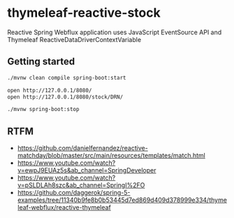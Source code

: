 # thymeleaf-reactive-stock
Reactive Spring Webflux application uses JavaScript EventSource API and Thymeleaf ReactiveDataDriverContextVariable

## Getting started

```bash
./mvnw clean compile spring-boot:start

open http://127.0.0.1/8080/
open http://127.0.0.1/8080/stock/DRN/

./mvnw spring-boot:stop
```

## RTFM
* https://github.com/danielfernandez/reactive-matchday/blob/master/src/main/resources/templates/match.html
* https://www.youtube.com/watch?v=ewpJ9EUAz5s&ab_channel=SpringDeveloper
* https://www.youtube.com/watch?v=pSLDLAh8szc&ab_channel=SpringI%2FO
* https://github.com/daggerok/spring-5-examples/tree/11340b9fe8b0b53445d7ed869d409d378999e334/thymeleaf-webflux/reactive-thymeleaf

<!--

### Reference Documentation

For further reference, please consider the following sections:

* [Official Apache Maven documentation](https://maven.apache.org/guides/index.html)
* [Spring Boot Maven Plugin Reference Guide](https://docs.spring.io/spring-boot/docs/2.7.3/maven-plugin/reference/html/)
* [Create an OCI image](https://docs.spring.io/spring-boot/docs/2.7.3/maven-plugin/reference/html/#build-image)
* [Coroutines section of the Spring Framework Documentation](https://docs.spring.io/spring/docs/5.3.22/spring-framework-reference/languages.html#coroutines)
* [Thymeleaf](https://docs.spring.io/spring-boot/docs/2.7.3/reference/htmlsingle/#web.servlet.spring-mvc.template-engines)
* [Spring Reactive Web](https://docs.spring.io/spring-boot/docs/2.7.3/reference/htmlsingle/#web.reactive)

### Guides

The following guides illustrate how to use some features concretely:

* [Handling Form Submission](https://spring.io/guides/gs/handling-form-submission/)
* [Building a Reactive RESTful Web Service](https://spring.io/guides/gs/reactive-rest-service/)

-->
